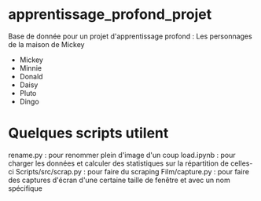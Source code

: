 # apprentissage_profond_projet
Base de donnée pour un projet d'apprentissage profond : Les personnages de la maison de Mickey
- Mickey
- Minnie
- Donald
- Daisy
- Pluto
- Dingo


# Quelques scripts utilent

rename.py : pour renommer plein d'image d'un coup
load.ipynb : pour charger les données et calculer des statistiques sur la répartition de celles-ci
Scripts/src/scrap.py : pour faire du scraping
Film/capture.py : pour faire des captures d'écran d'une certaine taille de fenêtre et avec un nom spécifique
